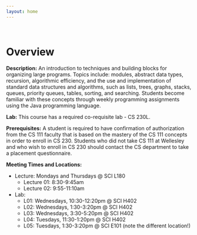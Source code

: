 ```yaml
---
layout: home
---
```



<br/>


# Overview

**Description:** An introduction to techniques and building blocks for organizing large programs. Topics include: modules, abstract data types, recursion, algorithmic efficiency, and the use and implementation of standard data structures and algorithms, such as lists, trees, graphs, stacks, queues, priority queues, tables, sorting, and searching. Students become familiar with these concepts through weekly programming assignments using the Java programming language. 

**Lab:** This course has a required co-requisite lab - CS 230L.

**Prerequisites:** A student is required to have confirmation of authorization from the CS 111 faculty that is based on the mastery of the CS 111 concepts in order to enroll in CS 230. Students who did not take CS 111 at Wellesley and who wish to enroll in CS 230 should contact the CS department to take a placement questionnaire.

**Meeting Times and Locations:**
* Lecture: Mondays and Thursdays @ SCI L180
  * Lecture 01: 8:30-9:45am
  * Lecture 02: 9:55-11:10am
* Lab:
  * L01: Wednesdays, 10:30-12:20pm @ SCI H402
  * L02: Wednesdays, 1:30-3:20pm @ SCI H402
  * L03: Wednesdays, 3:30-5:20pm @ SCI H402
  * L04: Tuesdays, 11:30-1:20pm @ SCI H402
  * L05: Tuesdays, 1:30-3:20pm @ SCI E101 (note the different location!)

<br/>


